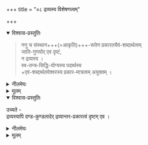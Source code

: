 +++
title = "०८ द्रव्यस्य विशेषणत्वम्"

+++

<details open><summary>विश्वास-प्रस्तुतिः</summary>

> ननु च संस्थान+++(=आकृति)+++-रूपेण प्रकारतयैवं-शब्दार्थत्वम्  
> जाति-गुणयोर् एव दृष्टं,  
> न द्रव्यस्य ।  
स्व-तन्त्र-सिद्धि-योग्यस्य पदार्थस्य  
+एवं-शब्दार्थतयेश्वरस्य प्रकार-मात्रत्वम् अयुक्तम् । 
</details>

<details><summary>नीलमेघः</summary>

यहाँ पर यह प्रश्न उठता है कि 

> जाति और गुण द्रव्य के साथ गाढ सम्बन्ध रखते हैं,  
> वे रहते समय कभी भी द्रव्य को छोड़कर अलग नहीं होते ।  
> अतएव उन जाति और गुणों के वाचक शब्द [[१४३]] उनको बतलाकर विरत नहीं होते,  
> किन्तु उनका आश्रय बनने वाले द्रव्य तक को बतलाते हैं ।  
> उन शब्दों के द्वारा बतलाया जाने वाला द्रव्य  
> जातिविशिष्ट एवं गुणविशिष्ट रूप में बुद्ध्यारूढ होता है ।  
> जाति और गुण उस द्रव्य के विशेषणरूप में उसी बुद्धि में भासते हैं ।  
> "यह गौ है" इस प्रयोग में  
> "यह " शब्द सामने उपस्थित द्रव्यविशेष का वाचक है ।  
> "गो" शब्द गोत्वजाति को बतलाता हुआ  
> उसको आश्रय देने वाले द्रव्य तक को बतलाता है ।  
> अतएव वहाँ दोनों शब्दों के अर्थों का  
> अभेद सम्बन्ध से अन्वय होता है  
> वे शब्द समानाधिकरण अर्थात् एकार्थवाचक माने जाते हैं ।  
> 
> "यह घट नील है" इस प्रयोग में नीलशब्द नीलरूप को बतलाता हुआ  
> उसको आश्रय देने वाले द्रव्य तक को बतलाता है,  
> अतएव वहाँ उन दोनों शब्दों के अर्थों में  
> अभेद सम्बन्ध से अन्वय होता है ।  
> वे दोनों शब्द समानाधिकरण अर्थात् एकार्थवाचक माने जाते हैं ।  
> 
> ये जातिवाचक शब्द तथा गुणवाचक शब्द  
> जाति और गुण को प्रकाररूप में अर्थात् विशेषरूप में बतलाते हुये  
> उनके आश्रय द्रव्य तक के जो वाचक होते हैं  
> उसका कारण यही है कि  
> जाति और गुण द्रव्य के साथ गाढ संबद्ध हैं,  
> द्रव्य को छोड़कर अलग नहीं होते ।+++(5)+++  
> जाति और गुण द्रव्य परतन्त्र हैं ।  
> 
> यह बात द्रव्य में देखने में नहीं आती  
> क्योंकि द्रव्य स्वतन्त्र सत्ता रखता है ।  
> वह दूसरे किसी द्रव्य से  
> गाढ सम्बन्ध नहीं रखता ।  
> वह स्वतन्त्र प्रतीत होने वाला पदार्थ है ।  
> उसको किसी दूसरे द्रव्य का विशेषण बनकर भासित होने की  
> आवश्यकता नहीं । 
> 
> विशिष्टाद्वैत सिद्धान्त में चेतन और अचेतन द्रव्य माने जाते हैं।  
> अतएव वे स्वतन्त्र रहने एवं प्रतीत होने योग्य हैं,  
> इनको ईश्वर (जो दूसरा द्रव्य है) के प्रति प्रकार बनकर भासने की आवश्यकता नहीं ।  
> इनके वाचक शब्द इन्हीं को बतलाकर  
> विरत हो सकते हैं ।  
> वे शब्द ईश्वर तक को नहीं बतला सकते ।  
> ये चेतनाचेतन द्रव्य ईश्वर का प्रकार बनकर क्यों रहेंगे,  
> इनके वाचक शब्द भी ईश्वर तक को क्यों बतलायेंगे,  
> यह प्रश्न है । 

</details>



<details><summary>मूलम्</summary>

ननु च संस्थानरूपेण प्रकारतयैवंशब्दार्थत्वम् जातिगुणयोर् एव दृष्टं न द्रव्यस्य ।  
स्वतन्त्रसिद्धियोग्यस्य पदार्थस्यैवंशब्दार्थतयेश्वरस्य प्रकारमात्रत्वम् अयुक्तम् । 
</details>


<details open><summary>विश्वास-प्रस्तुतिः</summary>

उच्यते -  
द्रव्यस्यापि दण्ड-कुण्डलादेर् द्रव्यान्तर-प्रकारत्वं दृष्टम् एव । 
</details>

<details><summary>नीलमेघः</summary>

इस प्रश्न का उत्तर यह है कि  
द्रव्य भी दूसरे द्रव्य का प्रकार अर्थात् विशेषण बनकर  
रह सकता है।  
लोक में कहा जाता है कि  
"यह पुरुष दण्डवाला है"  
"वह पुरुष कुण्डलवाला है" ।  
यहाँ दण्ड और कुण्डल द्रव्य होते हुये  
पुरुष — जो द्रव्य है— के प्रति विशेषण बनकर प्रतीत होते हैं ।  
इससे सिद्ध होता है कि  
एक द्रव्य दूसरे द्रव्य का विशेषण बन सकता है ।  
ऐसी स्थिति में चेतनाचेतन द्रव्यों को  
ईश्वरद्रव्य के प्रति विशेषण बनकर भासने में  
किसी को भी आपत्ति नहीं करनी चाहिये ।  

</details>


<details><summary>मूलम्</summary>

उच्यते द्रव्यस्यापि दण्डकुण्डलादेर् द्रव्यान्तरप्रकारत्वं दृष्टम् एव । 
</details>
